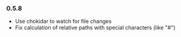 ### 0.5.8

* Use chokidar to watch for file changes
* Fix calculation of relative paths with special characters (like "#")

